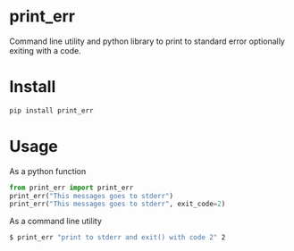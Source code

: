 # print_err

Command line utility and python library to print to standard error optionally exiting with a code.

# Install
```sh
pip install print_err
```

# Usage

As a python function
```python
from print_err import print_err
print_err("This messages goes to stderr")
print_err("This messages goes to stderr", exit_code=2)
```

As a command line utility
```sh
$ print_err "print to stderr and exit() with code 2" 2
```
